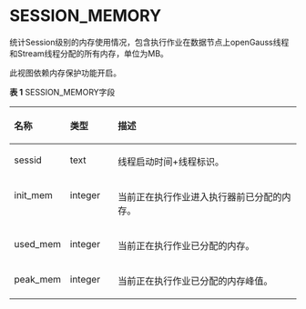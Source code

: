 # SESSION\_MEMORY<a name="ZH-CN_TOPIC_0289900991"></a>

统计Session级别的内存使用情况，包含执行作业在数据节点上openGauss线程和Stream线程分配的所有内存，单位为MB。

此视图依赖内存保护功能开启。

**表 1**  SESSION\_MEMORY字段

<a name="zh-cn_topic_0283136985_zh-cn_topic_0237122633_table1628492552316"></a>
<table><thead align="left"><tr id="zh-cn_topic_0283136985_zh-cn_topic_0237122633_row93521256238"><th class="cellrowborder" valign="top" width="17.27%" id="mcps1.2.4.1.1"><p id="zh-cn_topic_0283136985_zh-cn_topic_0237122633_p173531225142313"><a name="zh-cn_topic_0283136985_zh-cn_topic_0237122633_p173531225142313"></a><a name="zh-cn_topic_0283136985_zh-cn_topic_0237122633_p173531225142313"></a><strong id="zh-cn_topic_0283136985_zh-cn_topic_0237122633_b43533255233"><a name="zh-cn_topic_0283136985_zh-cn_topic_0237122633_b43533255233"></a><a name="zh-cn_topic_0283136985_zh-cn_topic_0237122633_b43533255233"></a>名称</strong></p>
</th>
<th class="cellrowborder" valign="top" width="16.8%" id="mcps1.2.4.1.2"><p id="zh-cn_topic_0283136985_zh-cn_topic_0237122633_p33531325192314"><a name="zh-cn_topic_0283136985_zh-cn_topic_0237122633_p33531325192314"></a><a name="zh-cn_topic_0283136985_zh-cn_topic_0237122633_p33531325192314"></a><strong id="zh-cn_topic_0283136985_zh-cn_topic_0237122633_b1135313256236"><a name="zh-cn_topic_0283136985_zh-cn_topic_0237122633_b1135313256236"></a><a name="zh-cn_topic_0283136985_zh-cn_topic_0237122633_b1135313256236"></a>类型</strong></p>
</th>
<th class="cellrowborder" valign="top" width="65.93%" id="mcps1.2.4.1.3"><p id="zh-cn_topic_0283136985_zh-cn_topic_0237122633_p1635310251230"><a name="zh-cn_topic_0283136985_zh-cn_topic_0237122633_p1635310251230"></a><a name="zh-cn_topic_0283136985_zh-cn_topic_0237122633_p1635310251230"></a><strong id="zh-cn_topic_0283136985_zh-cn_topic_0237122633_b635452515230"><a name="zh-cn_topic_0283136985_zh-cn_topic_0237122633_b635452515230"></a><a name="zh-cn_topic_0283136985_zh-cn_topic_0237122633_b635452515230"></a>描述</strong></p>
</th>
</tr>
</thead>
<tbody><tr id="zh-cn_topic_0283136985_zh-cn_topic_0237122633_row835482542310"><td class="cellrowborder" valign="top" width="17.27%" headers="mcps1.2.4.1.1 "><p id="zh-cn_topic_0283136985_zh-cn_topic_0237122633_p10354162552312"><a name="zh-cn_topic_0283136985_zh-cn_topic_0237122633_p10354162552312"></a><a name="zh-cn_topic_0283136985_zh-cn_topic_0237122633_p10354162552312"></a>sessid</p>
</td>
<td class="cellrowborder" valign="top" width="16.8%" headers="mcps1.2.4.1.2 "><p id="zh-cn_topic_0283136985_zh-cn_topic_0237122633_p123547256237"><a name="zh-cn_topic_0283136985_zh-cn_topic_0237122633_p123547256237"></a><a name="zh-cn_topic_0283136985_zh-cn_topic_0237122633_p123547256237"></a>text</p>
</td>
<td class="cellrowborder" valign="top" width="65.93%" headers="mcps1.2.4.1.3 "><p id="zh-cn_topic_0283136985_zh-cn_topic_0237122633_p153541025172319"><a name="zh-cn_topic_0283136985_zh-cn_topic_0237122633_p153541025172319"></a><a name="zh-cn_topic_0283136985_zh-cn_topic_0237122633_p153541025172319"></a>线程启动时间+线程标识。</p>
</td>
</tr>
<tr id="zh-cn_topic_0283136985_zh-cn_topic_0237122633_row143547259239"><td class="cellrowborder" valign="top" width="17.27%" headers="mcps1.2.4.1.1 "><p id="zh-cn_topic_0283136985_zh-cn_topic_0237122633_p17354825162318"><a name="zh-cn_topic_0283136985_zh-cn_topic_0237122633_p17354825162318"></a><a name="zh-cn_topic_0283136985_zh-cn_topic_0237122633_p17354825162318"></a>init_mem</p>
</td>
<td class="cellrowborder" valign="top" width="16.8%" headers="mcps1.2.4.1.2 "><p id="zh-cn_topic_0283136985_zh-cn_topic_0237122633_p20354625162311"><a name="zh-cn_topic_0283136985_zh-cn_topic_0237122633_p20354625162311"></a><a name="zh-cn_topic_0283136985_zh-cn_topic_0237122633_p20354625162311"></a>integer</p>
</td>
<td class="cellrowborder" valign="top" width="65.93%" headers="mcps1.2.4.1.3 "><p id="zh-cn_topic_0283136985_zh-cn_topic_0237122633_p1235422520238"><a name="zh-cn_topic_0283136985_zh-cn_topic_0237122633_p1235422520238"></a><a name="zh-cn_topic_0283136985_zh-cn_topic_0237122633_p1235422520238"></a>当前正在执行作业进入执行器前已分配的内存。</p>
</td>
</tr>
<tr id="zh-cn_topic_0283136985_zh-cn_topic_0237122633_row1835512542318"><td class="cellrowborder" valign="top" width="17.27%" headers="mcps1.2.4.1.1 "><p id="zh-cn_topic_0283136985_zh-cn_topic_0237122633_p3355202532314"><a name="zh-cn_topic_0283136985_zh-cn_topic_0237122633_p3355202532314"></a><a name="zh-cn_topic_0283136985_zh-cn_topic_0237122633_p3355202532314"></a>used_mem</p>
</td>
<td class="cellrowborder" valign="top" width="16.8%" headers="mcps1.2.4.1.2 "><p id="zh-cn_topic_0283136985_zh-cn_topic_0237122633_p13551125142319"><a name="zh-cn_topic_0283136985_zh-cn_topic_0237122633_p13551125142319"></a><a name="zh-cn_topic_0283136985_zh-cn_topic_0237122633_p13551125142319"></a>integer</p>
</td>
<td class="cellrowborder" valign="top" width="65.93%" headers="mcps1.2.4.1.3 "><p id="zh-cn_topic_0283136985_zh-cn_topic_0237122633_p135592552311"><a name="zh-cn_topic_0283136985_zh-cn_topic_0237122633_p135592552311"></a><a name="zh-cn_topic_0283136985_zh-cn_topic_0237122633_p135592552311"></a>当前正在执行作业已分配的内存。</p>
</td>
</tr>
<tr id="zh-cn_topic_0283136985_zh-cn_topic_0237122633_row73556253239"><td class="cellrowborder" valign="top" width="17.27%" headers="mcps1.2.4.1.1 "><p id="zh-cn_topic_0283136985_zh-cn_topic_0237122633_p83558250234"><a name="zh-cn_topic_0283136985_zh-cn_topic_0237122633_p83558250234"></a><a name="zh-cn_topic_0283136985_zh-cn_topic_0237122633_p83558250234"></a>peak_mem</p>
</td>
<td class="cellrowborder" valign="top" width="16.8%" headers="mcps1.2.4.1.2 "><p id="zh-cn_topic_0283136985_zh-cn_topic_0237122633_p835592572316"><a name="zh-cn_topic_0283136985_zh-cn_topic_0237122633_p835592572316"></a><a name="zh-cn_topic_0283136985_zh-cn_topic_0237122633_p835592572316"></a>integer</p>
</td>
<td class="cellrowborder" valign="top" width="65.93%" headers="mcps1.2.4.1.3 "><p id="zh-cn_topic_0283136985_zh-cn_topic_0237122633_p5355192515232"><a name="zh-cn_topic_0283136985_zh-cn_topic_0237122633_p5355192515232"></a><a name="zh-cn_topic_0283136985_zh-cn_topic_0237122633_p5355192515232"></a>当前正在执行作业已分配的内存峰值。</p>
</td>
</tr>
</tbody>
</table>

